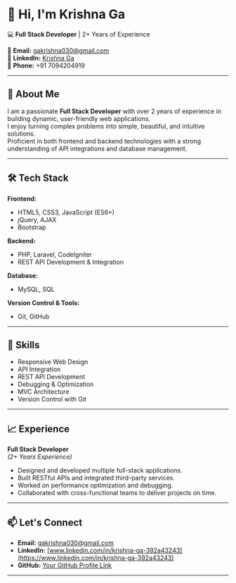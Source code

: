 # 👋 Hi, I'm Krishna Ga

💻 **Full Stack Developer** | 2+ Years of Experience

📧 **Email:** [gakrishna030@gmail.com](mailto:gakrishna030@gmail.com)  
🔗 **LinkedIn:** [Krishna Ga](https://www.linkedin.com/in/krishna-ga-392a43243)  
📱 **Phone:** +91 7094204919  

---

## 🚀 About Me

I am a passionate **Full Stack Developer** with over 2 years of experience in building dynamic, user-friendly web applications.  
I enjoy turning complex problems into simple, beautiful, and intuitive solutions.  
Proficient in both frontend and backend technologies with a strong understanding of API integrations and database management.

---

## 🛠 Tech Stack

**Frontend:**
- HTML5, CSS3, JavaScript (ES6+)
- jQuery, AJAX
- Bootstrap

**Backend:**
- PHP, Laravel, CodeIgniter
- REST API Development & Integration

**Database:**
- MySQL, SQL

**Version Control & Tools:**
- Git, GitHub

---

## 📌 Skills

- Responsive Web Design
- API Integration
- REST API Development
- Debugging & Optimization
- MVC Architecture
- Version Control with Git

---

## 📈 Experience

**Full Stack Developer**  
*(2+ Years Experience)*  
- Designed and developed multiple full-stack applications.
- Built RESTful APIs and integrated third-party services.
- Worked on performance optimization and debugging.
- Collaborated with cross-functional teams to deliver projects on time.

---

## 📫 Let's Connect

- **Email:** [gakrishna030@gmail.com](mailto:gakrishna030@gmail.com)  
- **LinkedIn:** [www.linkedin.com/in/krishna-ga-392a43243](https://www.linkedin.com/in/krishna-ga-392a43243)  
- **GitHub:** [Your GitHub Profile Link](https://github.com/)  

---
